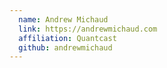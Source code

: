 ```yaml
---
  name: Andrew Michaud
  link: https://andrewmichaud.com
  affiliation: Quantcast
  github: andrewmichaud
---
```

